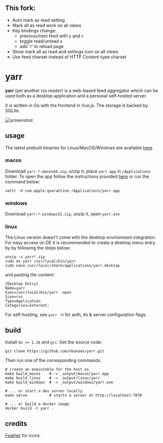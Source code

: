 ## This fork:

* Auto mark as read setting
* Mark all as read work on all views
* Key bindings change:
  * previous/next feed with `p` and `n`
  * toggle read/unread `m`
  * add 'r' to reload page
* Show mark all as read and settings icon on all views
* Use feed charset instead of HTTP Content-type charset


# yarr

**yarr** (yet another rss reader) is a web-based feed aggregator which can be used both
as a desktop application and a personal self-hosted server.

It is written in Go with the frontend in Vue.js. The storage is backed by SQLite.

![screenshot](etc/promo.png)

## usage

The latest prebuilt binaries for Linux/MacOS/Windows are available
[here](https://github.com/nkanaev/yarr/releases/latest).

### macos

Download `yarr-*-macos64.zip`, unzip it, place `yarr.app` in `/Applications` folder.
To open the app follow the instructions provided [here][macos-open] or run the command below:

    xattr -d com.apple.quarantine /Applications/yarr.app

[macos-open]: https://support.apple.com/en-gb/guide/mac-help/mh40616/mac

### windows

Download `yarr-*-windows32.zip`, unzip it, open `yarr.exe`

### linux

The Linux version doesn't come with the desktop environment integration.
For easy access on DE it is recommended to create a desktop menu entry by
by following the steps below:

    unzip -x yarr*.zip
    sudo mv yarr /usr/local/bin/yarr
    sudo nano /usr/local/share/applications/yarr.desktop

and pasting the content:

    [Desktop Entry]
    Name=yarr
    Exec=/usr/local/bin/yarr -open
    Icon=rss
    Type=Application
    Categories=Internet;

For self-hosting, see `yarr -h` for auth, tls & server configuration flags.

## build

Install `Go >= 1.16` and `gcc`. Get the source code:

    git clone https://github.com/nkanaev/yarr.git

Then run one of the corresponding commands:

    # create an executable for the host os
    make build_macos    # -> _output/macos/yarr.app
    make build_linux    # -> _output/linux/yarr
    make build_windows  # -> _output/windows/yarr.exe

    # ... or start a dev server locally
    make serve          # starts a server at http://localhost:7070

    # ... or build a docker image
    docker build -t yarr .

## credits

[Feather](http://feathericons.com/) for icons.
